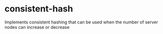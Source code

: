 consistent-hash
===============

Implements consistent hashing that can be used when the number of server nodes can increase or decrease 